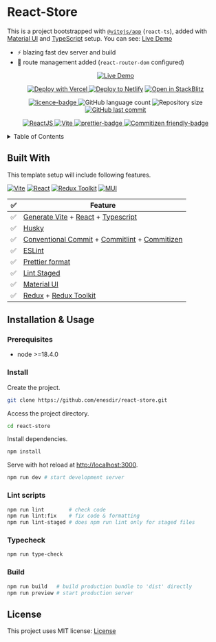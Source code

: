 # React-Store

This is a project bootstrapped with [`@vitejs/app`](https://vitejs.dev/guide/#scaffolding-your-first-vite-project) (`react-ts`), added with [Material UI][MUI-url] and [TypeScript][TS-url] setup. You can see: [Live Demo][Live-url]

- ⚡ blazing fast dev server and build
- 🔗 route management added (`react-router-dom` configured)

<p align="center">
  <a href="https://github.com/enesdir/react-store">
    <img alt="Live Demo" src="https://i.ibb.co/bLzrhYP/react-store.webp" />
  </a>
</p>

<p align="center">
  <a href="https://vercel.com/import/git?s=https://github.com/enesdir/react-store">
    <img alt="Deploy with Vercel" src="https://vercel.com/button" />
  </a>
  <a href="https://app.netlify.com/start/deploy?repository=https://github.com/enesdir/react-store">
  <img alt="Deploy to Netlify" src="https://www.netlify.com/img/deploy/button.svg"/></a>
  <a href="https://stackblitz.com/github/enesdir/react-store">
    <img alt="Open in StackBlitz" src="https://developer.stackblitz.com/img/open_in_stackblitz.svg"/>
  </a>
</p>

<p align="center">
  <a href="https://github.com/enesdir/react-store/blob/master/LICENSE.md">
    <img alt="licence-badge" src="https://img.shields.io/badge/license-MIT-brightgreen?color=blue" />
  </a>
  <img alt="GitHub language count" src="https://img.shields.io/github/languages/count/enesdir/react-store"/>
  <img alt="Repository size" src="https://img.shields.io/github/repo-size/enesdir/react-store"/>
  <a href="https://github.com/enesdir/react-store/commits/master">
    <img alt="GitHub last commit" src="https://img.shields.io/github/last-commit/enesdir/react-store?color=blue"/>
  </a>
</p>

<p align="center">
  <a target="_blank" href="https://reactjs.org/">
    <img alt="ReactJS" src="https://img.shields.io/static/v1?color=blue&label=React&message=JS&?style=plastic&logo=React">
  </a>
  <a target="_blank" href="https://vitejs.dev/">
    <img alt="Vite" src="https://img.shields.io/static/v1?color=blue&label=Vite&message=JS&?style=plastic&logo=Vite">
  </a>
  <a target="_blank" href="https://prettier.io/">
    <img alt="prettier-badge" src="https://img.shields.io/badge/code_style-prettier-ff69b4.svg?style=flat-square" />
  </a>
    <a target="_blank" href="http://commitizen.github.io/cz-cli/">
    <img alt="Commitizen friendly-badge" src="https://img.shields.io/badge/commitizen-friendly-brightgreen.svg?style=flat-square" />
  </a>
</p>

<details>
<summary>Table of Contents</summary>

- [React-Store](#react-store)
  - [Built With](#built-with)
  - [Installation \& Usage](#installation--usage)
    - [Prerequisites](#prerequisites)
    - [Install](#install)
    - [Lint scripts](#lint-scripts)
    - [Typecheck](#typecheck)
    - [Build](#build)
  - [License](#license)

</details>

## Built With

This template setup will include following features.

[![Vite][Vite]][Vite-url] [![React][React.js]][React-url] [![Redux Toolkit][RTK]][Rtk-url] [![MUI][MUI]][MUI-url]

| ✅  | Feature                                                                                                                                                                           |
| --- | --------------------------------------------------------------------------------------------------------------------------------------------------------------------------------- |
| ✅  | [Generate Vite][Vite-url] + [React][React-url] + [Typescript][TS-url]                                                                                                             |
| ✅  | [Husky](https://typicode.github.io/husky/)                                                                                                                                        |
| ✅  | [Conventional Commit](https://www.conventionalcommits.org/en/v1.0.0/) + [Commitlint](https://commitlint.js.org/#/) + [Commitizen](https://commitizen-tools.github.io/commitizen/) |
| ✅  | [ESLint](https://eslint.org/)                                                                                                                                                     |
| ✅  | [Prettier format](https://prettier.io/)                                                                                                                                           |
| ✅  | [Lint Staged](https://github.com/okonet/lint-staged#readme)                                                                                                                       |
| ✅  | [Material UI](https://mui.com/)                                                                                                                                                   |
| ✅  | [Redux](https://redux.js.org/) + [Redux Toolkit][Rtk-url]                                                                                                                         |

## Installation & Usage

### Prerequisites

- node >=18.4.0

### Install

Create the project.

```bash
git clone https://github.com/enesdir/react-store.git
```

Access the project directory.

```bash
cd react-store
```

Install dependencies.

```bash
npm install
```

Serve with hot reload at <http://localhost:3000>.

```bash
npm run dev # start development server
```

### Lint scripts

```bash
npm run lint        # check code
npm run lint:fix    # fix code & formatting
npm run lint-staged # does npm run lint only for staged files
```

### Typecheck

```bash
npm run type-check
```

### Build

```bash
npm run build   # build production bundle to 'dist' directly
npm run preview # start production server
```

## License

This project uses MIT license: [License](https://github.com/enesdir/react-store/blob/master/LICENSE.md)

<!-- MARKDOWN LINKS & IMAGES -->

[Vite]: https://img.shields.io/badge/vite-646CFF?style=for-the-badge&logo=vite&logoColor=white
[Vite-url]: https://vitejs.dev/
[React.js]: https://img.shields.io/badge/React-20232A?style=for-the-badge&logo=react&logoColor=61DAFB
[React-url]: https://reactjs.org/
[RTK]: https://img.shields.io/badge/redux-764ABC?style=for-the-badge&logo=redux&logoColor=white
[RTK-url]: https://redux-toolkit.js.org/
[MUI]: https://img.shields.io/badge/MUI-007FFF?style=for-the-badge&logo=mui&logoColor=white
[MUI-url]: https://mui.com/
[TS-url]: https://www.typescriptlang.org/
[Live-url]: https://react-store.enesesen.com/
